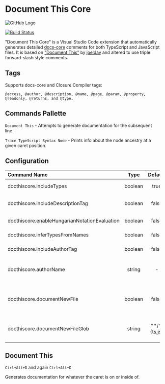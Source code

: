 # Document This Core

![GitHub Logo](/images/icon.png)

[![Build Status](https://travis-ci.org/alburdette619/vscode-docthis-core.svg?branch=master)](https://travis-ci.org/alburdette619/vscode-docthis-core)

"Document This Core" is a Visual Studio Code extension that automatically generates detailed [docs-core](https://github.com/tjbenton/docs) comments for both TypeScript and JavaScript files.  It is based on ["Document This"](https://github.com/joelday/vscode-docthis) by [joelday](https://github.com/joelday) and altered to use triple forward-slash style comments.

## Tags

Supports docs-core and Closure Compiler tags:

```@access, @author, @description, @name, @page, @param, @property, @readonly, @returns, and @type.```

## Commands Pallette

`Document This` - Attempts to generate documentation for the subsequent line.

`Trace TypeScript Syntax Node` - Prints info about the node ancestry at a given caret position.

## Configuration

Command Name | Type | Default | Description
:--- | :---: | :---: | :---
docthiscore.includeTypes | boolean | true | When enabled, type information is added to comment tags
docthiscore.includeDescriptionTag | boolean | false | When enabled, JSDoc comments for functions and methods will include @description
docthiscore.enableHungarianNotationEvaluation | boolean | false | When enabled, hungarian notation will be used as a type hint
docthiscore.inferTypesFromNames | boolean | false |When enabled, will use names of params & methods as type hints
docthiscore.includeAuthorTag | boolean | false | When enabled, will add the @author tag
docthiscore.authorName | string | - |When docthiscore.includeAuthorTag is enabled, will add @author tag with this value
docthiscore.documentNewFile | boolean | false | When enabled, new files targeted by docthiscore.documentNewFileGlob will be created with a file level comment block
docthiscore.documentNewFileGlob | string | **/*.{ts,js} | A glob that determines which new files are documented. docthiscore.documentNewFile must be enabled

## Document This

`Ctrl+Alt+D` and again `Ctrl+Alt+D`

Generates documentation for whatever the caret is on or inside of.
